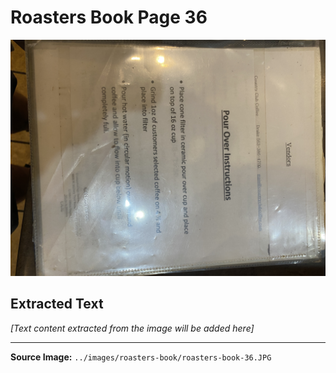 # Roasters Book Page 36

![Roasters Book Page 36](../images/roasters-book/roasters-book-36.JPG)

## Extracted Text

*[Text content extracted from the image will be added here]*

---

**Source Image:** `../images/roasters-book/roasters-book-36.JPG`
